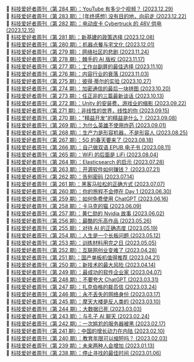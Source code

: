 ##   
🎉  [科技爱好者周刊（第 284 期）：YouTube 有多少个视频？  (2023.12.29)](https://www.ruanyifeng.com/blog/2023/12/weekly-issue-284.html)  
🎉  [科技爱好者周刊（第 283 期）：[年终感想] 没有目的地，向前走  (2023.12.22)](https://www.ruanyifeng.com/blog/2023/12/weekly-issue-283.html)  
🎉  [科技爱好者周刊（第 282 期）：电动皮卡 Cybertruck 的 48V 供电  (2023.12.15)](https://www.ruanyifeng.com/blog/2023/12/weekly-issue-282.html)  
🎉  [科技爱好者周刊（第 281 期）：新基建的政策选择  (2023.12.08)](https://www.ruanyifeng.com/blog/2023/12/weekly-issue-281.html)  
🎉  [科技爱好者周刊（第 280 期）：机器点餐与宅文化  (2023.12.01)](https://www.ruanyifeng.com/blog/2023/12/weekly-issue-280.html)  
🎉  [科技爱好者周刊（第 279 期）：网络社区的悲剧  (2023.11.24)](https://www.ruanyifeng.com/blog/2023/11/weekly-issue-279.html)  
🎉  [科技爱好者周刊（第 278 期）：棘手的 AI 版权  (2023.11.17)](https://www.ruanyifeng.com/blog/2023/11/weekly-issue-278.html)  
🎉  [科技爱好者周刊（第 277 期）：工作台副屏的最佳选择  (2023.11.10)](https://www.ruanyifeng.com/blog/2023/11/weekly-issue-277.html)  
🎉  [科技爱好者周刊（第 276 期）：内容行业的衰落  (2023.11.03)](https://www.ruanyifeng.com/blog/2023/11/weekly-issue-276.html)  
🎉  [科技爱好者周刊（第 275 期）：彼得·蒂尔的实验  (2023.10.27)](https://www.ruanyifeng.com/blog/2023/10/weekly-issue-275.html)  
🎉  [科技爱好者周刊（第 274 期）：加密通信的最后一块拼图  (2023.10.20)](https://www.ruanyifeng.com/blog/2023/10/weekly-issue-274.html)  
🎉  [科技爱好者周刊（第 273 期）：任正非的三篇最新谈话  (2023.10.13)](https://www.ruanyifeng.com/blog/2023/10/weekly-issue-273.html)  
🎉  [科技爱好者周刊（第 272 期）：Unity 的安装费，游戏业的缩影  (2023.09.22)](https://www.ruanyifeng.com/blog/2023/09/weekly-issue-272.html)  
🎉  [科技爱好者周刊（第 271 期）：非线性的世界，线性的你  (2023.09.15)](https://www.ruanyifeng.com/blog/2023/09/weekly-issue-271.html)  
🎉  [科技爱好者周刊（第 270 期）："精益开发"的精益是什么？  (2023.09.08)](https://www.ruanyifeng.com/blog/2023/09/weekly-issue-270.html)  
🎉  [科技爱好者周刊（第 269 期）：为什么英雄不使用炸药  (2023.09.01)](https://www.ruanyifeng.com/blog/2023/09/weekly-issue-269.html)  
🎉  [科技爱好者周刊（第 268 期）：生产力是形容机器，不是形容人  (2023.08.25)](https://www.ruanyifeng.com/blog/2023/08/weekly-issue-268.html)  
🎉  [科技爱好者周刊（第 267 期）：5G 的春天要来了  (2023.08.18)](https://www.ruanyifeng.com/blog/2023/08/weekly-issue-267.html)  
🎉  [科技爱好者周刊（第 266 期）：自己做双语 EPUB 电子书  (2023.08.11)](https://www.ruanyifeng.com/blog/2023/08/weekly-issue-266.html)  
🎉  [科技爱好者周刊（第 265 期）：WiFi 的后面是 LiFi  (2023.08.04)](https://www.ruanyifeng.com/blog/2023/08/weekly-issue-265.html)  
🎉  [科技爱好者周刊（第 264 期）：Elasticsearch 的启示  (2023.07.28)](https://www.ruanyifeng.com/blog/2023/07/weekly-issue-264.html)  
🎉  [科技爱好者周刊（第 263 期）：开源软件如何赚钱？  (2023.07.21)](https://www.ruanyifeng.com/blog/2023/07/weekly-issue-263.html)  
🎉  [科技爱好者周刊（第 262 期）：告别密码  (2023.07.14)](https://www.ruanyifeng.com/blog/2023/07/weekly-issue-262.html)  
🎉  [科技爱好者周刊（第 261 期）：黑客马拉松的正确方式  (2023.07.07)](https://www.ruanyifeng.com/blog/2023/07/weely-issue-261.html)  
🎉  [科技爱好者周刊（第 260 期）：你的旅程不会停在 Day 1  (2023.06.30)](https://www.ruanyifeng.com/blog/2023/06/weekly-issue-260.html)  
🎉  [科技爱好者周刊（第 259 期）：如何免费使用 ChatGPT  (2023.06.16)](https://www.ruanyifeng.com/blog/2023/06/weekly-issue-259.html)  
🎉  [科技爱好者周刊（第 258 期）：卡马克的猫  (2023.06.09)](https://www.ruanyifeng.com/blog/2023/06/weekly-issue-258.html)  
🎉  [科技爱好者周刊（第 257 期）：黄仁勋的 Nvidia 故事  (2023.06.02)](https://www.ruanyifeng.com/blog/2023/06/weekly-issue-257.html)  
🎉  [科技爱好者周刊（第 256 期）：最酷的乐高作品  (2023.05.26)](https://www.ruanyifeng.com/blog/2023/05/weekly-issue-256.html)  
🎉  [科技爱好者周刊（第 255 期）：对待 AI 的正确态度  (2023.05.19)](https://www.ruanyifeng.com/blog/2023/05/weekly-issue-255.html)  
🎉  [科技爱好者周刊（第 254 期）：人生是一个长板问题  (2023.05.12)](https://www.ruanyifeng.com/blog/2023/05/weekly-issue-254.html)  
🎉  [科技爱好者周刊（第 253 期）：训练材料用完之日  (2023.05.05)](https://www.ruanyifeng.com/blog/2023/05/weekly-issue-253.html)  
🎉  [科技爱好者周刊（第 252 期）：互联网创业变难了  (2023.04.28)](https://www.ruanyifeng.com/blog/2023/04/weekly-issue-252.html)  
🎉  [科技爱好者周刊（第 251 期）：国产单板机值得推荐  (2023.04.21)](https://www.ruanyifeng.com/blog/2023/04/weekly-issue-251.html)  
🎉  [科技爱好者周刊（第 250 期）：新技术的最大风险  (2023.04.14)](https://www.ruanyifeng.com/blog/2023/04/weekly-issue-250.html)  
🎉  [科技爱好者周刊（第 249 期）：最成功的软件企业家  (2023.04.07)](https://www.ruanyifeng.com/blog/2023/04/weekly-issue-249.html)  
🎉  [科技爱好者周刊（第 248 期）：不要夸大 ChatGPT  (2023.03.31)](https://www.ruanyifeng.com/blog/2023/03/weekly-issue-248.html)  
🎉  [科技爱好者周刊（第 247 期）：扎克伯格的裁员信  (2023.03.24)](https://www.ruanyifeng.com/blog/2023/03/weekly-issue-247.html)  
🎉  [科技爱好者周刊（第 246 期）：永不丢失的网络身份  (2023.03.17)](https://www.ruanyifeng.com/blog/2023/03/weekly-issue-246.html)  
🎉  [科技爱好者周刊（第 245 期）：摩天大楼是反人类的  (2023.03.10)](https://www.ruanyifeng.com/blog/2023/03/weekly-issue-245.html)  
🎉  [科技爱好者周刊（第 244 期）：大数据已死  (2023.03.03)](https://www.ruanyifeng.com/blog/2023/03/weekly-issue-244.html)  
🎉  [科技爱好者周刊（第 243 期）：与孔子 AI 聊天  (2023.02.24)](https://www.ruanyifeng.com/blog/2023/02/weekly-issue-243.html)  
🎉  [科技爱好者周刊（第 242 期）：一次尴尬的服务器被黑  (2023.02.17)](https://www.ruanyifeng.com/blog/2023/02/weekly-issue-242.html)  
🎉  [科技爱好者周刊（第 241 期）：中国的增长动力在内陆  (2023.02.10)](https://www.ruanyifeng.com/blog/2023/02/weekly-issue-241.html)  
🎉  [科技爱好者周刊（第 240 期）：教育年限可以缩短吗？  (2023.02.03)](https://www.ruanyifeng.com/blog/2023/02/weekly-issue-240.html)  
🎉  [科技爱好者周刊（第 239 期）：未来两种人会增加  (2023.01.13)](https://www.ruanyifeng.com/blog/2023/01/weekly-issue-239.html)  
🎉  [科技爱好者周刊（第 238 期）：停止寻找的最佳时间  (2023.01.06)](https://www.ruanyifeng.com/blog/2023/01/weekly-issue-238.html)  
